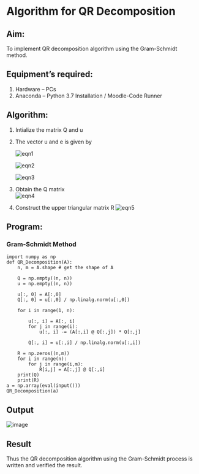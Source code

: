 # Algorithm for QR Decomposition
## Aim:
To implement QR decomposition algorithm using the Gram-Schmidt method.
## Equipment’s required:
1.	Hardware – PCs
2.	Anaconda – Python 3.7 Installation / Moodle-Code Runner
## Algorithm:
1.	Intialize the matrix Q and u
2.	The vector u and e is given by

    ![eqn1](./ex4.jpg)

    ![eqn2](./ex6.jpg)

    ![eqn3](./ex3.jpg)

3.	Obtain the Q matrix   
    ![eqn4](./ex1.jpg)
4.	Construct the upper triangular matrix R
    ![eqn5](./ex2.jpg)



## Program:

### Gram-Schmidt Method
```
import numpy as np
def QR_Decomposition(A):
    n, m = A.shape # get the shape of A

    Q = np.empty((n, n)) 
    u = np.empty((n, n)) 

    u[:, 0] = A[:,0]
    Q[:, 0] = u[:,0] / np.linalg.norm(u[:,0])

    for i in range(1, n):

        u[:, i] = A[:, i]
        for j in range(i):
            u[:, i] -= (A[:,i] @ Q[:,j]) * Q[:,j] 

        Q[:, i] = u[:,i] / np.linalg.norm(u[:,i]) 

    R = np.zeros((n,m))
    for i in range(n):
        for j in range(i,m):
            R[i,j] = A[:,j] @ Q[:,i]
    print(Q)
    print(R)
a = np.array(eval(input()))
QR_Decomposition(a)
```

## Output


![image](https://github.com/user-attachments/assets/a5bcb191-aad8-4798-89fd-190e87610c1e)



## Result
Thus the QR decomposition algorithm using the Gram-Schmidt process is written and verified the result.
